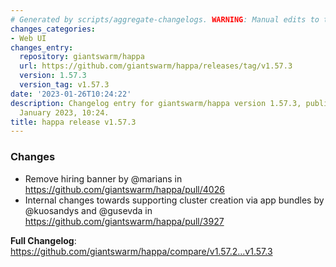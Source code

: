 ```yaml
---
# Generated by scripts/aggregate-changelogs. WARNING: Manual edits to this files will be overwritten.
changes_categories:
- Web UI
changes_entry:
  repository: giantswarm/happa
  url: https://github.com/giantswarm/happa/releases/tag/v1.57.3
  version: 1.57.3
  version_tag: v1.57.3
date: '2023-01-26T10:24:22'
description: Changelog entry for giantswarm/happa version 1.57.3, published on 26
  January 2023, 10:24.
title: happa release v1.57.3
---
```


<!-- Release notes generated using configuration in .github/release.yml at main -->

### Changes
* Remove hiring banner by @marians in https://github.com/giantswarm/happa/pull/4026
* Internal changes towards supporting cluster creation via app bundles by @kuosandys and @gusevda in https://github.com/giantswarm/happa/pull/3927


**Full Changelog**: https://github.com/giantswarm/happa/compare/v1.57.2...v1.57.3
